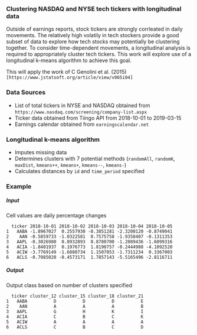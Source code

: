 ### Clustering NASDAQ and NYSE tech tickers with longitudinal data

Outside of earnings reports, stock tickers are strongly corrleated in daily movements. The relatively high volatily in tech stockers provide a good subset of data to explore how tech stocks may potentially be clustering together. To consider time-dependent movements, a longitudinal analysis is required to appropriately cluster tech tickers. This work will explore use of a longitudinal k-means algorithm to achieve this goal.

This will apply the work of C Genolini et al. (2015) `[https://www.jstatsoft.org/article/view/v065i04]`

### Data Sources

- List of total tickers in NYSE and NASDAQ obtained from `https://www.nasdaq.com/screening/company-list.aspx`
- Ticker data obtained from Tiingo API from 2018-10-01 to 2019-03-15
- Earnings calendar obtained from `earningscalendar.net`

### Longitudinal k-means algorithm

- Imputes missing data
- Determines clusters with 7 potential methods (`randomAll`, `randomK`, `maxDist`, `kmeans++`, `kmeans+`, `kmeans--`, `kmeans-`)
- Calculates distances by `id` and `time_period` specified

### Example

##### Input

Cell values are daily percentage changes

```
  ticker 2018-10-01 2018-10-02 2018-10-03 2018-10-04 2018-10-05
1   AABA -1.8967027  0.2557930 -0.3851281 -2.3200120 -0.8749041
2    AAN -0.5859733 -1.0322581  0.7575758 -1.9358407 -0.1311353
3   AAPL -0.3026980  0.8932893  0.8780700 -1.2089436 -1.6099316
4   ACIA -1.8401937  0.1976773  1.8190757 -0.2444988 -4.1092520
5   ACIW -3.7769149 -1.6880734  1.1507053 -1.7311234  0.3367003
6   ACLS -0.7085020 -0.4573171  1.7857143 -5.5165496 -2.8116711
```
##### Output

Output class based on number of clusters specified

```
  ticker cluster_12 cluster_15 cluster_18 cluster_21
1   AABA          D          D          D          E
2    AAN          A          A          A          B
3   AAPL          G          H          K          I
4   ACIA          C          B          C          K
5   ACIW          A          A          A          A
6   ACLS          C          B          C          D
```